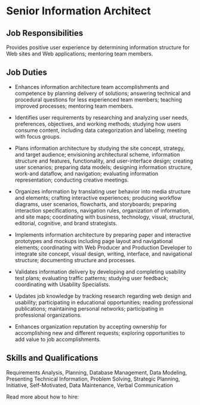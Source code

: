 # Senior Information Architect

## Job Responsibilities

Provides positive user experience by determining information structure for Web sites and Web applications; mentoring team members.

## Job Duties

* Enhances information architecture team accomplishments and competence by planning delivery of solutions; answering technical and procedural questions for less experienced team members; teaching improved processes; mentoring team members.

* Identifies user requirements by researching and analyzing user needs, preferences, objectives, and working methods; studying how users consume content, including data categorization and labeling; meeting with focus groups.

* Plans information architecture by studying the site concept, strategy, and target audience; envisioning architectural scheme, information structure and features, functionality, and user-interface design; creating user scenarios; preparing data models; designing information structure, work-and dataflow, and navigation; evaluating information representation; conducting creative meetings.

* Organizes information by translating user behavior into media structure and elements; crafting interactive experiences; producing workflow diagrams, user scenarios, flowcharts, and storyboards; preparing interaction specifications, navigation rules, organization of information, and site maps; coordinating with business, technology, visual, structural, editorial, cognitive, and brand strategists.

* Implements information architecture by preparing paper and interactive prototypes and mockups including page layout and navigational elements; coordinating with Web Producer and Production Developer to integrate site concept, visual design, writing, interface, and navigational structure; documenting structure and processes.

* Validates information delivery by developing and completing usability test plans; evaluating traffic patterns; studying user feedback; coordinating with Usability Specialists.

* Updates job knowledge by tracking research regarding web design and usability; participating in educational opportunities; reading professional publications; maintaining personal networks; participating in professional organizations.

* Enhances organization reputation by accepting ownership for accomplishing new and different requests; exploring opportunities to add value to job accomplishments.

## Skills and Qualifications

Requirements Analysis, Planning, Database Management, Data Modeling, Presenting Technical Information, Problem Solving, Strategic Planning, Initiative, Self-Motivated, Data Maintenance, Verbal Communication

Read more about how to hire:
